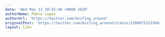 ```yaml
---
date: 'Wed May 13 20:55:46 +0000 2020'
authorName: Pablo Lopez
authorUrl: 'https://twitter.com/knifing_around'
originalPost: 'https://twitter.com/knifing_around/status/1260675123394285569'
layout: like
---
```

